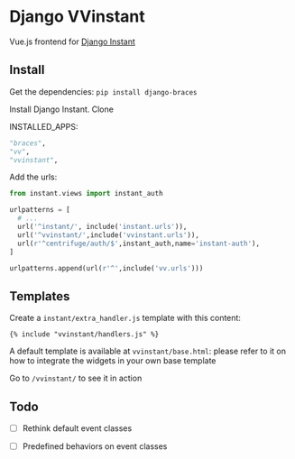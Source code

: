 # Django VVinstant

Vue.js frontend for [Django Instant](https://github.com/synw/django-instant)

## Install

Get the dependencies: `pip install django-braces`

Install Django Instant. Clone

INSTALLED_APPS:

  ```python
 "braces",
 "vv",
 "vvinstant",
  ```

Add the urls:

  ```python
from instant.views import instant_auth

urlpatterns = [
	# ...
    url('^instant/', include('instant.urls')),
    url('^vvinstant/',include('vvinstant.urls')),
    url(r'^centrifuge/auth/$',instant_auth,name='instant-auth'),
]

urlpatterns.append(url(r'^',include('vv.urls')))
  ```

## Templates

Create a `instant/extra_handler.js` template with this content:

  ```django
{% include "vvinstant/handlers.js" %}
  ```
  
A default template is available at `vvinstant/base.html`: please refer to it on how to integrate the widgets in your
own base template

Go to `/vvinstant/` to see it in action 

## Todo

- [ ] Rethink default event classes
- [ ] Predefined behaviors on event classes

